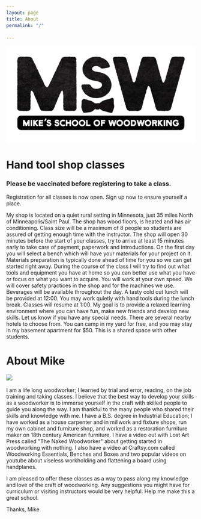 ```yaml
---
layout: page
title: About
permalink: "/"

---
```

![](/uploads/msw-frontoptions1.jpg)

# Hand tool shop classes

### Please be vaccinated before registering to take a class.

Registration for all classes is now open. Sign up now to ensure yourself a place.

My shop is located on a quiet rural setting in Minnesota, just 35 miles North of Minneapolis/Saint Paul. The shop has wood floors, is heated and has air conditioning. Class size will be a maximum of 8 people so students are assured of getting enough time with the instructor. The shop will open 30 minutes before the start of your classes, try to arrive at least 15 minutes early to take care of payment, paperwork and introductions. On the first day you will select a bench which will have your materials for your project on it. Materials preparation is typically done ahead of time for you so we can get started right away. During the course of the class I will try to find out what tools and equipment you have at home so you can better use what you have or focus on what you want to acquire. You will work at your own speed.  We will cover safety practices in the shop and for the machines we use. Beverages will be available throughout the day. A tasty cold cut lunch will be provided at 12:00. You may work quietly with hand tools during the lunch break. Classes will resume at 1:00.  My goal is to provide a relaxed learning environment where you can have fun, make new friends and develop new skills. Let us know if you have any special needs. There are several nearby hotels to choose from. You can camp in my yard for free, and you may stay in my basement apartment for $50. This is a shared space with other students.

# About Mike

![](/uploads/dsc_0017.JPG)

I am a life long woodworker; I learned by trial and error, reading, on the job training and taking classes. I believe that the best way to develop your skills as a woodworker is to immerse yourself in the craft with skilled people to guide you along the way. I am thankful to the many people who shared their skills and knowledge with me. I have a B.S. degree in Industrial Education; I have worked as a house carpenter and in millwork and fixture shops, run my own cabinet and furniture shop, and worked as a restoration furniture maker on 18th century American furniture. I have a video out with Lost Art Press called "The Naked Woodworker" about getting started in woodworking with nothing. I also have a video at Craftsy.com called Woodworking Essentials, Benches and Boxes and two popular videos on youtube about viseless workholding and flattening a board using handplanes. 

I am pleased to offer these classes as a way to pass along my knowledge and love of the craft of woodworking. Any suggestions you might have for curriculum or visiting instructors would be very helpful. Help me make this a great school.

Thanks, Mike